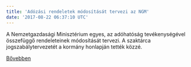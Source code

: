```yaml
---
title: 'Adózási rendeletek módosítását tervezi az NGM'
date: '2017-08-22 06:37:10 UTC'
---
```


A Nemzetgazdasági Minisztérium egyes, az adóhatóság tevékenységével összefüggő rendeleteinek módosítását tervezi. A szaktárca jogszabálytervezetét a kormány honlapján tették közzé.


[Bővebben](http://ift.tt/2v9WoQz)
